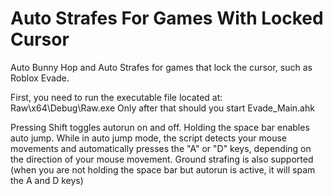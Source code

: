 # Auto Strafes For Games With Locked Cursor

Auto Bunny Hop and Auto Strafes for games that lock the cursor, such as Roblox Evade.

First, you need to run the executable file located at: Raw\x64\Debug\Raw.exe 
Only after that should you start Evade_Main.ahk

Pressing Shift toggles autorun on and off.
Holding the space bar enables auto jump.
While in auto jump mode, the script detects your mouse movements and automatically presses the "A" or "D" keys, depending on the direction of your mouse movement.
Ground strafing is also supported (when you are not holding the space bar but autorun is active, it will spam the A and D keys)
